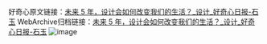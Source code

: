 好奇心原文链接：[未来 5 年，设计会如何改变我们的生活？_设计_好奇心日报-石玉](https://www.qdaily.com/articles/7925.html)
WebArchive归档链接：[未来 5 年，设计会如何改变我们的生活？_设计_好奇心日报-石玉](http://web.archive.org/web/20190623173134/https://www.qdaily.com/articles/7925.html)
![image](http://ww3.sinaimg.cn/large/007d5XDply1g3wk3z42jwj30u06e24qq)